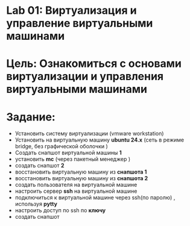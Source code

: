 # Lab 01: Виртуализация и управление виртуальными машинами
# Цель: Ознакомиться с основами виртуализации и управления виртуальными машинами

# Задание:
- Установить систему виртуализации (vmware workstation)
- Установить  на виртуальную машину **ubuntu 24.x**  (сеть в режиме bridge, без графической оболочки )
- Создать снапшот виртуальной машины  **1**
- установить **mc**   (через  пакетный менеджер )
- создать снапшот   **2** 
- восстановить  виртуальную машину  из **снапшота 1**
- восстановить  виртуальную машину  из **снапшота 2**
- создать пользователя на виртуальной машине
- настроить сервер **ssh** на  виртуальной машине
- подключиться к виртуальной машине  через ssh(по паролю) , используя **pytty**
- настроить доступ по ssh по **ключу**
- создать снапшот
